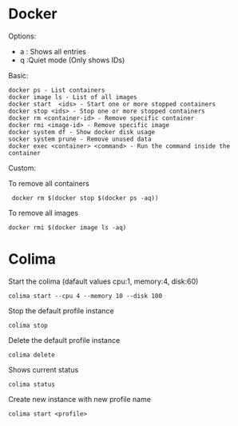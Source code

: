 
# Docker

Options:
- a : Shows all entries
- q :Quiet mode (Only shows IDs)

Basic:
```
docker ps - List containers
docker image ls - List of all images
docker start  <ids> - Start one or more stopped containers 
docker stop <ids> - Stop one or more stopped containers
docker rm <container-id> - Remove specific container
docker rmi <image-id> - Remove specific image
docker system df - Show docker disk usage
socker system prune - Remove unused data
docker exec <container> <command> - Run the command inside the container

```
Custom:

To remove all containers

	 docker rm $(docker stop $(docker ps -aq))
To remove all images

	docker rmi $(docker image ls -aq)

# Colima

Start the colima (dafault values cpu:1, memory:4, disk:60)

	colima start --cpu 4 --memory 10 --disk 100	
Stop the default profile instance

	colima stop
Delete the default profile instance

	colima delete 
Shows current status 

	colima status

Create new instance with new profile name
```
colima start <profile>
```



